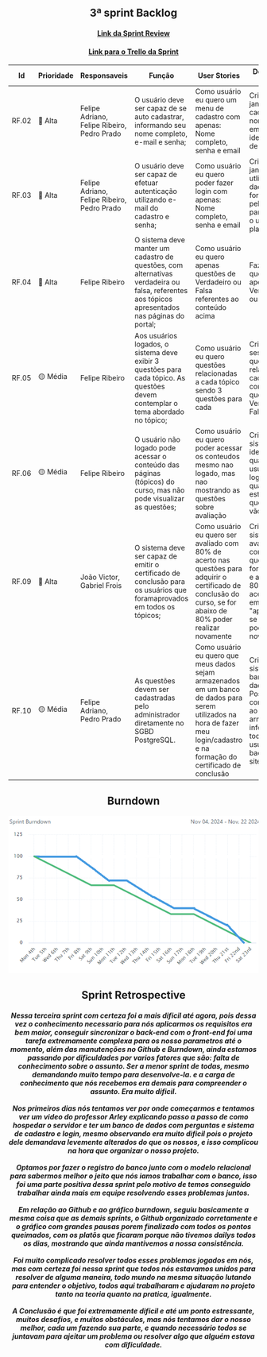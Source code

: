 <h2 align="center">3ª sprint Backlog</h2>

<h4 align="center">
  <a href="https://www.youtube.com/watch?v=Y7lBEHVUCQc">Link da Sprint Review</a>
</h4>

<h4 align="center">
  <a href="https://trello.com/b/YOPwfbq0/sprint-3" target="_blank">Link para o Trello da Sprint</a>
</h4>

| Id | Prioridade | Responsaveis | Função | User Stories | Definition of Done |
| -- | ---------- | ------------ | ------ | ------------ | ------------------ |
| RF.02 | 🔴 Alta | Felipe Adriano, Felipe Ribeiro, Pedro Prado | O usuário deve ser capaz de se auto cadastrar, informando seu nome completo, e-mail e senha; | Como usuário eu quero um menu de cadastro com apenas: Nome completo, senha e email | Criar uma janela de cadastro com nome, senha e email como identificadores de usuario |
| RF.03 | 🔴 Alta | Felipe Adriano, Felipe Ribeiro, Pedro Prado | O usuário deve ser capaz de efetuar autenticação utilizando e-mail do cadastro e senha; | Como usuário eu quero poder fazer login com apenas: Nome completo, senha e email | Criar um janela de login utlizando o dados fornecidos pelo cadastro para conectar o usuario a plataforma |
| RF.04 | 🔴 Alta | Felipe Ribeiro | O sistema deve manter um cadastro de questões, com alternativas verdadeira ou falsa, referentes aos tópicos apresentados nas páginas do portal; | Como usuário eu quero apenas questões de Verdadeiro ou Falsa referentes ao conteúdo acima | Fazer as questões apenas Verdadeiras ou Falsas |
| RF.05 | 🟡 Média | Felipe Ribeiro | Aos usuários logados, o sistema deve exibir 3 questões para cada tópico. As questões devem contemplar o tema abordado no tópico; | Como usuário eu quero questões relacionadas a cada tópico sendo 3 questões para cada | Criar uma sessão de questões relacionadas a cada tópico com 3 questões de Verdadeiro ou Falso | Criar uma sessão de questões relacionadas a cada tópico com 3 questões de Verdadeiro ou Falso |
| RF.06 | 🟡 Média | Felipe Ribeiro | O usuário não logado pode acessar o conteúdo das páginas (tópicos) do curso, mas não pode visualizar as questões; | Como usuário eu quero poder acessar os conteudos mesmo nao logado, mas nao mostrando as questões sobre avaliação | Criar um sistema para identificar quando usuario estiver logado e quando nao estiver, as questões nao vão aparecer | 
| RF.09 | 🔴 Alta | João Victor, Gabriel Frois | O sistema deve ser capaz de emitir o certificado de conclusão para os usuários que foramaprovados em todos os tópicos; | Como usuário eu quero ser avaliado com 80% de acerto nas questões para adquirir o certificado de conclusão do curso, se for abaixo de 80% poder realizar novamente | Criar um sistema de avaliação que conta as questões que forem corretas e ao passar de 80% de acertos ser emitido como "aprovado" e se não passar poder realizar novamente | 
| RF.10 | 🟡 Média | Felipe Adriano, Pedro Prado | As questões devem ser cadastradas pelo administrador diretamente no SGBD PostgreSQL. | Como usuário eu quero que meus dados sejam armazenados em um banco de dados para serem utilizados na hora de fazer meu login/cadastro e na formação do certificado de conclusão | Criar um sistema de banco de dados no PostgreSQL e conectar ele ao site e armazenar a informação de todos os usuarios no back-end do site |

<h2 align="center">Burndown</h2>

<p align="center">
  <img src="https://github.com/Capydev-jac/Capydev/blob/main/docs/images/grafico_burndown_3.PNG">
</p>

<h2 align="center">Sprint Retrospective</h2>

<h4 align="center">
  <div><i>Nessa terceira sprint com certeza foi a mais dificil até agora, pois dessa vez o conhecimento necessario para nós aplicarmos os requisitos era bem maior, conseguir sincronizar o back-end com o front-end foi uma tarefa extremamente complexa para os nosso parametros até o momento, além das  manutenções no Github e Burndown, ainda estamos passando por dificuldades por varios fatores que são: falta de conhecimento sobre o assunto. Ser a menor sprint de todas, mesmo demandando muito tempo para desenvolve-la. e a carga de conhecimento que nós recebemos era demais para compreender o assunto. Era muito dificil.</i></div>
<br>
  <div><i>Nos primeiros dias nós tentamos ver por onde começarmos e tentamos ver um video do professor Arley explicando passo a passo de como hospedar o servidor e ter um banco de dados com perguntas e sistema de cadastro e login, mesmo observando era muito dificil pois o projeto dele demandava levemente alterados do que os nossos, e isso complicou na hora que organizar o nosso projeto.</i></div>
<br>
<div><i>Optamos por fazer o registro do banco junto com o modelo relacional para sabermos melhor o jeito que nós iamos trabalhar com o banco, isso foi uma parte positiva dessa sprint pelo motivo de temos conseguido trabalhar ainda mais em equipe resolvendo esses problemas juntos.</i></div>
<br>
<div><i>Em relação ao Github e ao gráfico burndown, seguiu basicamente a mesma coisa que as demais sprints, o Github organizado corretamente e o gráfico com grandes pausas porem finalizado com todos os pontos queimados, com os platôs que ficaram porque não tivemos dailys todos os dias, mostrando que ainda mantivemos a nossa consistência.</i></div>
<br>
<div><i>Foi muito complicado resolver todos esses problemas jogados em nós, mas com certeza foi nessa sprint que todos nós estavamos unidos para resolver de alguma maneira, todo mundo na mesma situação lutando para entender o objetivo, todos aqui trabalharam e ajudaram no projeto tanto na teoria quanto na pratica, igualmente.</i></div>
<br>
<div><i>A Conclusão é que foi extremamente dificil e até um ponto estressante, muitos desafios, e muitos obstáculos, mas nós tentamos dar o nosso melhor, cada um fazendo sua parte, e quando necessário todos se juntavam para ajeitar um problema ou resolver algo que alguém estava com dificuldade.</i></div>
</h4>
